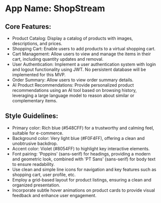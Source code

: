 # **App Name**: ShopStream

## Core Features:

- Product Catalog: Display a catalog of products with images, descriptions, and prices.
- Shopping Cart: Enable users to add products to a virtual shopping cart.
- Cart Management: Allow users to view and manage the items in their cart, including quantity updates and removal.
- User Authentication: Implement a user authentication system with login and logout functionality using JWT.  No persistent database will be implemented for this MVP.
- Order Summary: Allow users to view order summary details.
- AI Product Recommendations: Provide personalized product recommendations using an AI tool based on browsing history, leveraging a large language model to reason about similar or complementary items.

## Style Guidelines:

- Primary color: Rich blue (#548CFF) for a trustworthy and calming feel, suitable for e-commerce.
- Background color: Very light blue (#F0F4FF), offering a clean and unobtrusive backdrop.
- Accent color: Violet (#8054FF) to highlight key interactive elements.
- Font pairing: 'Poppins' (sans-serif) for headings, providing a modern and geometric look, combined with 'PT Sans' (sans-serif) for body text to ensure readability.
- Use clean and simple line icons for navigation and key features such as shopping cart, user profile, etc.
- Employ a grid-based layout for product listings, ensuring a clean and organized presentation.
- Incorporate subtle hover animations on product cards to provide visual feedback and enhance user engagement.
